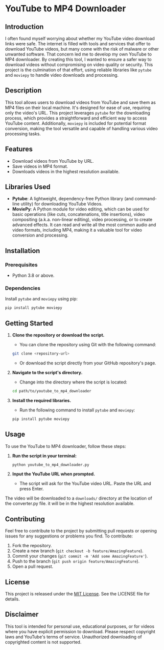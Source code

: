 # YouTube to MP4 Downloader

## Introduction

I often found myself worrying about whether my YouTube video download links were safe. The internet is filled with tools and services that offer to download YouTube videos, but many come with the risk of malware or other unwanted software. That concern led me to develop my own YouTube to MP4 downloader. By creating this tool, I wanted to ensure a safer way to download videos without compromising on video quality or security. This project is the culmination of that effort, using reliable libraries like `pytube` and `moviepy` to handle video downloads and processing.

## Description

This tool allows users to download videos from YouTube and save them as MP4 files on their local machine. It's designed for ease of use, requiring only the video's URL. This project leverages `pytube` for the downloading process, which provides a straightforward and efficient way to access YouTube content. Additionally, `moviepy` is included for potential format conversion, making the tool versatile and capable of handling various video processing tasks.

## Features

- Download videos from YouTube by URL.
- Save videos in MP4 format.
- Downloads videos in the highest resolution available.

## Libraries Used

- **Pytube**: A lightweight, dependency-free Python library (and command-line utility) for downloading YouTube Videos.
- **MoviePy**: A Python module for video editing, which can be used for basic operations (like cuts, concatenations, title insertions), video compositing (a.k.a. non-linear editing), video processing, or to create advanced effects. It can read and write all the most common audio and video formats, including MP4, making it a valuable tool for video conversion and processing.

## Installation

### Prerequisites

- Python 3.8 or above.

### Dependencies

Install `pytube` and `moviepy` using pip:

```bash
pip install pytube moviepy
```

## Getting Started

1. **Clone the repository or download the script.**
    - You can clone the repository using Git with the following command:
    ```bash
    git clone <repository-url>
    ```
    - Or download the script directly from your GitHub repository's page.

2. **Navigate to the script's directory.**
    - Change into the directory where the script is located:
    ```bash
    cd path/to/youtube_to_mp4_downloader
    ```

3. **Install the required libraries.**
    - Run the following command to install `pytube` and `moviepy`:
    ```bash
    pip install pytube moviepy
    ```

## Usage

To use the YouTube to MP4 downloader, follow these steps:

1. **Run the script in your terminal:**
    ```bash
    python youtube_to_mp4_downloader.py
    ```

2. **Input the YouTube URL when prompted.**
    - The script will ask for the YouTube video URL. Paste the URL and press Enter.

The video will be downloaded to a `downloads/` directory at the location of the converter.py file. it will be in the highest resolution available.

## Contributing

Feel free to contribute to the project by submitting pull requests or opening issues for any suggestions or problems you find. To contribute:

1. Fork the repository.
2. Create a new branch (`git checkout -b feature/AmazingFeature`).
3. Commit your changes (`git commit -m 'Add some AmazingFeature'`).
4. Push to the branch (`git push origin feature/AmazingFeature`).
5. Open a pull request.

## License

This project is released under the [MIT License](LICENSE.md). See the LICENSE file for details.

## Disclaimer

This tool is intended for personal use, educational purposes, or for videos where you have explicit permission to download. Please respect copyright laws and YouTube's terms of service. Unauthorized downloading of copyrighted content is not supported.
